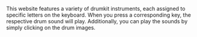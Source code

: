 This website features a variety of drumkit instruments, each assigned to specific letters on the keyboard. When you press a corresponding key, the respective drum sound will play. Additionally, you can play the sounds by simply clicking on the drum images.
